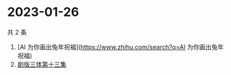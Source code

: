 # 2023-01-26

共 2 条

<!-- BEGIN -->
<!-- 最后更新时间 Thu Jan 26 2023 05:09:06 GMT+0800 (China Standard Time) -->

1. [AI 为你画出兔年祝福](https://www.zhihu.com/search?q=AI 为你画出兔年祝福)
1. [剧版三体第十三集](https://www.zhihu.com/search?q=剧版三体第十三集)

<!-- END -->
